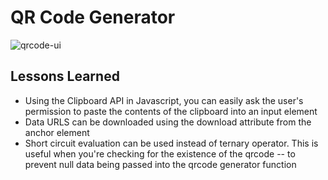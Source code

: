 # QR Code Generator

![qrcode-ui](https://user-images.githubusercontent.com/10601293/214124585-d9ac7106-4a40-4133-acce-4198ebaf488e.gif)

## Lessons Learned
- Using the Clipboard API in Javascript, you can easily ask the user's permission to paste the contents of the clipboard into an input element
- Data URLS can be downloaded using the download attribute from the anchor element
- Short circuit evaluation can be used instead of ternary operator. This is useful when you're checking for the existence of the qrcode -- to prevent null data being passed into the qrcode generator function

